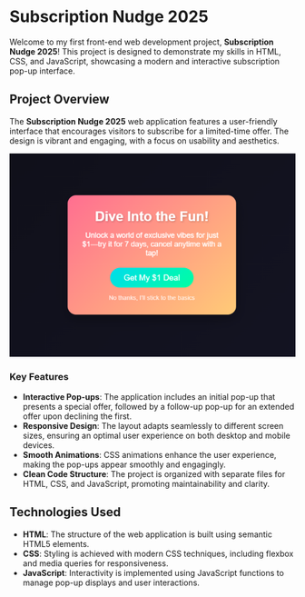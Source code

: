 # Subscription Nudge 2025

Welcome to my first front-end web development project, **Subscription Nudge 2025**! This project is designed to demonstrate my skills in HTML, CSS, and JavaScript, showcasing a modern and interactive subscription pop-up interface.

## Project Overview

The **Subscription Nudge 2025** web application features a user-friendly interface that encourages visitors to subscribe for a limited-time offer. The design is vibrant and engaging, with a focus on usability and aesthetics.

![Snapshot](./Opera%20Snapshot_2025-02-28_121121_127.0.0.1.png)

### Key Features

- **Interactive Pop-ups**: The application includes an initial pop-up that presents a special offer, followed by a follow-up pop-up for an extended offer upon declining the first.
- **Responsive Design**: The layout adapts seamlessly to different screen sizes, ensuring an optimal user experience on both desktop and mobile devices.
- **Smooth Animations**: CSS animations enhance the user experience, making the pop-ups appear smoothly and engagingly.
- **Clean Code Structure**: The project is organized with separate files for HTML, CSS, and JavaScript, promoting maintainability and clarity.

## Technologies Used

- **HTML**: The structure of the web application is built using semantic HTML5 elements.
- **CSS**: Styling is achieved with modern CSS techniques, including flexbox and media queries for responsiveness.
- **JavaScript**: Interactivity is implemented using JavaScript functions to manage pop-up displays and user interactions.

